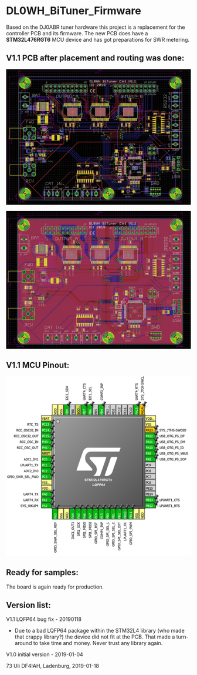 # DL0WH_BiTuner_Firmware
Based on the DJ0ABR tuner hardware this project is a replacement for the controller PCB and its firmware. The new PCB does have a __STM32L476RGT6__ MCU device and has got preparations for SWR metering.

## V1.1 PCB after placement and routing was done:
![Screenshot of V1.1 no polyfill](https://raw.githubusercontent.com/DF4IAH/DL0WH_BiTuner/master/Docs/09_Results/Pictures/DL0WH_BiTuner_1V1_PCB_RoutingDone.png)

![Screenshot of V1.1 complete](https://raw.githubusercontent.com/DF4IAH/DL0WH_BiTuner/master/Docs/09_Results/Pictures/DL0WH_BiTuner_1V1_PCB_Complete.png)


## V1.1 MCU Pinout:
![MCU Pinout of V1.0](https://raw.githubusercontent.com/DF4IAH/DL0WH_BiTuner/master/Docs/09_Results/Pictures/DL0WH_BiTuner_1V0_SW_Pinout.png)

## Ready for samples:
The board is again ready for production.

## Version list:
V1.1 LQFP64 bug fix - 20190118
* Due to a bad LQFP64 package within the STM32L4 library (who made that crappy library?) the device did not fit at the PCB. That made a turn-around to take time and money. Never trust any library again.

V1.0 initial version - 2019-01-04

73  Uli DF4IAH, Ladenburg, 2019-01-18
